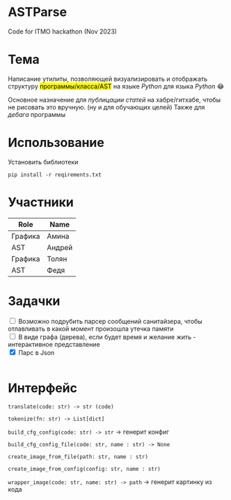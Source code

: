 # ASTParse
Code for ITMO hackathon (Nov 2023)

# Тема

Написание утилиты, позволяющей визуализировать и отображать структуру <mark>программы/класса/AST</mark> на языке _Python_ для языка _Python_ :joy:

Основное назначение для _публицации статей_ на хабре/гитхабе, чтобы не рисовать это вручную. (ну и для обучающих целей)
Также для _дебага_ программы

# Использование
Установить библиотеки

```
pip install -r reqirements.txt 
```



# Участники

|Role|Name|
|--|--|
|Графика| Амина|
|AST| Андрей|
|Графика| Толян|
|AST| Федя|

# Задачки

<form action="/action_page.php">
  <input type="checkbox" name="vehicle1" value="0">
  <label for="vehicle1"> Возможно подрубить парсер сообщений санитайзера, чтобы отлавливать в какой момент произошла утечка памяти </label><br>
  <input type="checkbox" name="vehicle2" value="1">
  <label for="vehicle2"> В виде графа (дерева), если будет время и желание жить - интерактивное представление </label><br>
  <input type="checkbox" name="vehicle3" value="2" checked>
  <label for="vehicle3"> Парс в Json</label><br><br>
</form>

# Интерфейс

`translate(code: str) -> str (code)`

`tokenize(fn: str) -> List[dict]`

`build_cfg_config(code: str) -> str` -> генерит конфиг

`build_cfg_config_file(code: str, name : str) -> None`

`create_image_from_file(path: str, name : str)` 

`create_image_from_config(config: str, name : str)` 

`wrapper_image(code: str, name: str) -> path` -> генерит картинку из кода

